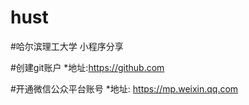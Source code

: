 # hust


#哈尔滨理工大学 小程序分享

#创建git账户
    *地址:https://github.com


#开通微信公众平台账号
  *地址: https://mp.weixin.qq.com